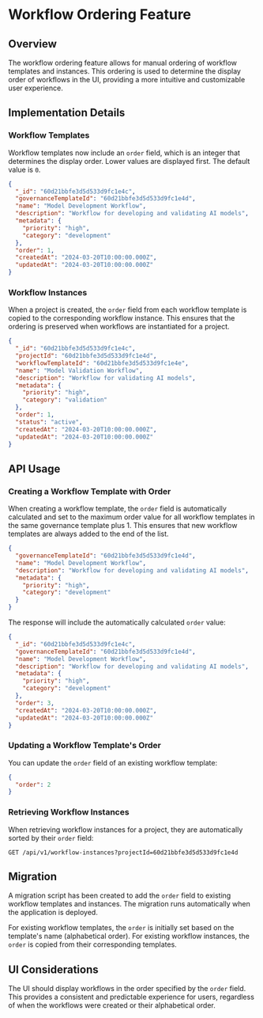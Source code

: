 # Workflow Ordering Feature

## Overview

The workflow ordering feature allows for manual ordering of workflow templates and instances. This ordering is used to determine the display order of workflows in the UI, providing a more intuitive and customizable user experience.

## Implementation Details

### Workflow Templates

Workflow templates now include an `order` field, which is an integer that determines the display order. Lower values are displayed first. The default value is `0`.

```json
{
  "_id": "60d21bbfe3d5d533d9fc1e4c",
  "governanceTemplateId": "60d21bbfe3d5d533d9fc1e4d",
  "name": "Model Development Workflow",
  "description": "Workflow for developing and validating AI models",
  "metadata": {
    "priority": "high",
    "category": "development"
  },
  "order": 1,
  "createdAt": "2024-03-20T10:00:00.000Z",
  "updatedAt": "2024-03-20T10:00:00.000Z"
}
```

### Workflow Instances

When a project is created, the `order` field from each workflow template is copied to the corresponding workflow instance. This ensures that the ordering is preserved when workflows are instantiated for a project.

```json
{
  "_id": "60d21bbfe3d5d533d9fc1e4c",
  "projectId": "60d21bbfe3d5d533d9fc1e4d",
  "workflowTemplateId": "60d21bbfe3d5d533d9fc1e4e",
  "name": "Model Validation Workflow",
  "description": "Workflow for validating AI models",
  "metadata": {
    "priority": "high",
    "category": "validation"
  },
  "order": 1,
  "status": "active",
  "createdAt": "2024-03-20T10:00:00.000Z",
  "updatedAt": "2024-03-20T10:00:00.000Z"
}
```

## API Usage

### Creating a Workflow Template with Order

When creating a workflow template, the `order` field is automatically calculated and set to the maximum order value for all workflow templates in the same governance template plus 1. This ensures that new workflow templates are always added to the end of the list.

```json
{
  "governanceTemplateId": "60d21bbfe3d5d533d9fc1e4d",
  "name": "Model Development Workflow",
  "description": "Workflow for developing and validating AI models",
  "metadata": {
    "priority": "high",
    "category": "development"
  }
}
```

The response will include the automatically calculated `order` value:

```json
{
  "_id": "60d21bbfe3d5d533d9fc1e4c",
  "governanceTemplateId": "60d21bbfe3d5d533d9fc1e4d",
  "name": "Model Development Workflow",
  "description": "Workflow for developing and validating AI models",
  "metadata": {
    "priority": "high",
    "category": "development"
  },
  "order": 3,
  "createdAt": "2024-03-20T10:00:00.000Z",
  "updatedAt": "2024-03-20T10:00:00.000Z"
}
```

### Updating a Workflow Template's Order

You can update the `order` field of an existing workflow template:

```json
{
  "order": 2
}
```

### Retrieving Workflow Instances

When retrieving workflow instances for a project, they are automatically sorted by their `order` field:

```
GET /api/v1/workflow-instances?projectId=60d21bbfe3d5d533d9fc1e4d
```

## Migration

A migration script has been created to add the `order` field to existing workflow templates and instances. The migration runs automatically when the application is deployed.

For existing workflow templates, the `order` is initially set based on the template's name (alphabetical order). For existing workflow instances, the `order` is copied from their corresponding templates.

## UI Considerations

The UI should display workflows in the order specified by the `order` field. This provides a consistent and predictable experience for users, regardless of when the workflows were created or their alphabetical order.

